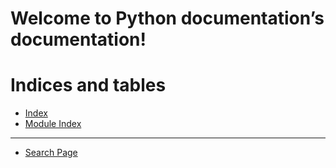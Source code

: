 <!-- Python documentation documentation master file, created by
sphinx-quickstart on Mon May 13 13:58:16 2024.
You can adapt this file completely to your liking, but it should at least
contain the root `toctree` directive. -->

# Welcome to Python documentation’s documentation!

# Indices and tables

* [Index](genindex.md)
* [Module Index](py-modindex.md)
---
* [Search Page](search.md)
